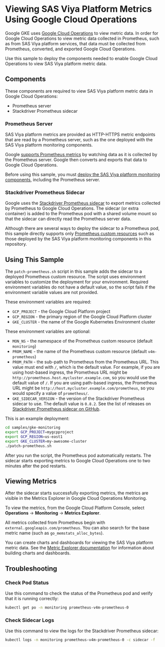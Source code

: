 # Viewing SAS Viya Platform Metrics Using Google Cloud Operations

Google GKE uses [Google Cloud Operations](https://cloud.google.com/products/operations)
to view metric data. In order for Google Cloud Operations to view metric data
collected in Prometheus, such as from SAS Viya platform services, that data must be
collected from Prometheus, converted, and exported Google Cloud Operations.

Use this sample to deploy the components needed to enable Google Cloud
Operations to view SAS Viya platform metric data.

## Components

These components are required to view SAS Viya platform metric data in Google Cloud
Operations:

- Prometheus server
- Stackdriver Prometheus sidecar

### Prometheus Server

SAS Viya platform metrics are provided as HTTP-HTTPS metric endpoints that are read by
a Prometheus server, such as the one deployed with the SAS Viya platform monitoring
components.

Google [supports Prometheus metrics](https://cloud.google.com/stackdriver/docs/solutions/gke/prometheus)
by watching data as it is collected by the Prometheus server. Google then converts
and exports that data to Google Cloud Operations.

Before using this sample, you must [deploy the SAS Viya platform monitoring components](../README.md),
including the Prometheus server.

### Stackdriver Prometheus Sidecar

Google uses the [Stackdriver Prometheus sidecar](https://github.com/Stackdriver/stackdriver-prometheus-sidecar)
to export metrics collected by Prometheus to Google Cloud Operations. The
sidecar (or extra container) is added to the Prometheus pod with a shared
volume mount so that the sidecar can directly read the Prometheus server data.

Although there are several ways to deploy the sidecar to a Prometheus pod,
this sample directly supports only
[Prometheus custom resources](https://github.com/prometheus-operator/prometheus-operator/blob/master/Documentation/api.md#prometheus)
such as those deployed by the SAS Viya platform monitoring components in
this repository.

## Using This Sample

The `patch-prometheus.sh` script in this sample adds the sidecar to a deployed
Prometheus custom resource. The script uses environment variables to customize
the deployment for your environment. Required environment variables do not have
a default value, so the script fails if the environment variable values are not provided.

These environment variables are required:

- `GCP_PROJECT` - the Google Cloud Platform project
- `GCP_REGION` - the primary region of the Google Cloud Platform cluster
- `GKE_CLUSTER` - the name of the Google Kubernetes Environment cluster

These environment variables are optional:

- `MON_NS` - the namespace of the Prometheus custom resource (default
`monitoring`)
- `PROM_NAME` - the name of the Prometheus custom resource (default
`v4m-prometheus`)
- `PROM_PATH` - the sub-path to Prometheus from the Prometheus URL. This
value must end with `/`, which is the default value. For example, if you are
using host-based ingress, the Prometheus URL might be
`http://prometheus.host.mycluster.example.com`, so you would use the default
value of `/`. If you are using path-based ingress, the Prometheus URL might be
`http://host.mycluster.example.com/prometheus`, so you would specify a value
of `prometheus/`.
- `GKE_SIDECAR_VERSION` - the version of the Stackdriver Prometheus sidecar to
use. The default value is `0.8.2`. See the list of releases on [Stackdriver
Prometheus sidecar on GitHub](https://github.com/Stackdriver/stackdriver-prometheus-sidecar/releases).

This is an example deployment:

```bash
cd samples/gke-monitoring
export GCP_PROJECT=mygcpproject
export GCP_REGION=us-east1
export GKE_CLUSTER=my-awesome-cluster
./patch-prometheus.sh
```

After you run the script, the Prometheus pod automatically restarts. The
sidecar starts exporting metrics to Google Cloud Operations one to two minutes
after the pod restarts.

## Viewing Metrics

After the sidecar starts successfully exporting metrics, the metrics are
visible in the
Metrics Explorer in Google Cloud Operations Monitoring.

To view the metrics, from the Google Cloud Platform Console, select
**Operations** -> **Monitoring** -> **Metrics Explorer**.

All metrics collected from Prometheus begin with
`external.googleapis.com/prometheus`. You can also search for the base metric
name (such as `go_memstats_alloc_bytes`).

You can create charts and dashboards for viewing the SAS Viya platform metric data. See
the [Metric Explorer documentation](https://cloud.google.com/monitoring/charts/dashboards)
for information about building charts and dashboards.

## Troubleshooting

### Check Pod Status

Use this command to check the status of the Prometheus pod and verify that it
is running correctly:

```bash
kubectl get po -n monitoring prometheus-v4m-prometheus-0
```

### Check Sidecar Logs

Use this command to view the logs for the Stackdriver Prometheus sidecar:

```bash
kubectl logs -n monitoring prometheus-v4m-prometheus-0 -c sidecar -f
```
